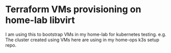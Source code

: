 # Terraform VMs provisioning on home-lab libvirt
I am using this to bootstrap VMs in my home-lab for kubernetes testing. e.g. The cluster created using VMs here are using in my home-ops k3s setup repo.
